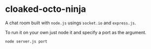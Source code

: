 cloaked-octo-ninja
====

A chat room built with ```node.js``` usings ```socket.io``` and ```express.js```.

To run it on your own just node it and specify a port as the argument.

```node server.js port```